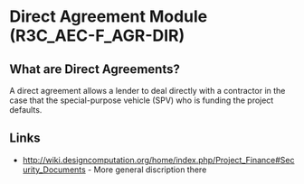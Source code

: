 # Direct Agreement Module (R3C_AEC-F_AGR-DIR)

## What are Direct Agreements?

A direct agreement allows a lender to deal directly with a contractor in the case that the special-purpose vehicle (SPV) who is funding the project defaults.

## Links
* http://wiki.designcomputation.org/home/index.php/Project_Finance#Security_Documents - More general discription there
